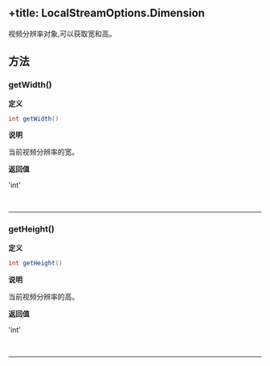 +title: LocalStreamOptions.Dimension
-------------------------

视频分辨率对象,可以获取宽和高。

## 方法

### getWidth()

**定义**   

```java
int getWidth()
```

**说明**

当前视频分辨率的宽。

**返回值**

'int'

</br>

---

### getHeight()

**定义**   

```java
int getHeight()
```

**说明**

当前视频分辨率的高。

**返回值**

'int'

</br>

---


